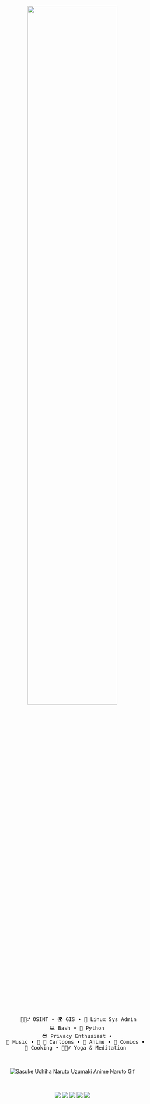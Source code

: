 <div align="center">
<img src="https://readme-typing-svg.demolab.com?font=Inconsolata&weight=500&size=50&duration=4000&pause=300&color=#9FEF00&center=true&vCenter=true&multiline=true&repeat=false&random=false&width=1300&height=140&lines=Hello+hello;I'm+Zombi3%2C+an+OSINT+analyst+and+privacy+nut+%E2%9C%A9" height="70%" width="70%" />
<br><br>
<pre>
    🕵🏻‍♂️ OSINT • 🌍 GIS • 🐧 Linux Sys Admin
    💻 Bash • 🐍 Python 
    😎 Privacy Enthusiast • 
    🎵 Music • 🐰 🥕 Cartoons • 🥷 Anime • 🦇 Comics •  
    🍔 Cooking • 🧘🏽‍♂️ Yoga & Meditation  
</pre>
<br><br>
<img src="https://giffiles.alphacoders.com/121/12161.gif" alt=" Sasuke Uchiha Naruto Uzumaki Anime Naruto Gif"/>
<br><br><br>
    

[![](https://img.shields.io/badge/X-000000?style=for-the-badge&logo=x&logoColor=white)](https://x.com/midnit3_Z0mbi3)
[![](https://img.shields.io/badge/Discord-7289DA?style=for-the-badge&logo=discord&logoColor=white)](https://discordapp.com/users/1204982186755752050)
[![](https://img.shields.io/badge/-HackTheBox-%239FEF00?style=for-the-badge&logo=hackthebox&logoColor=white)](https://app.hackthebox.com/profile/1947172)
[![](https://img.shields.io/badge/Wire-B71C1C?style=for-the-badge&logo=wire&logoColor=white)](https://account.wire.com/user-profile/?id=7830b3f6-705d-48ab-9c55-4fe601d35ed0)
[![](https://img.shields.io/badge/ProtonMail-8B89CC?style=for-the-badge&logo=protonmail&logoColor=white)](mailto:midnit3Z0mbi3@proton.me)
</div>
<br><br>

